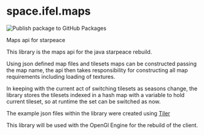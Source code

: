 # space.ifel.maps

![Publish package to GitHub Packages](https://github.com/starpeace-project/space.ifel.maps/workflows/Publish%20package%20to%20GitHub%20Packages/badge.svg)

Maps api for starpeace

This library is the maps api for the java starpeace rebuild.

Using json defined map files and tilesets maps can be constructed passing the map name, the api then takes responsibility
for constructing all map requirements including loading of textures.

In keeping with the current act of switching tilesets as seasons change, the library stores the tilesets indexed in a hash map
with a variable to hold current tileset, so at runtime the set can be switched as now.

The example json files within the library were created using [Tiler](https://www.mapeditor.org/)

This library will be used with the OpenGl Engine for the rebuild of the client.
